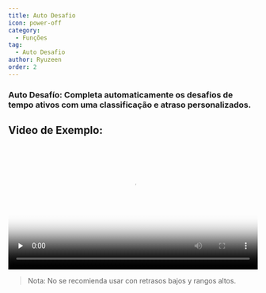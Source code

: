 ```yaml
---
title: Auto Desafio
icon: power-off
category:
  - Funções
tag:
  - Auto Desafio
author: Ryuzeen
order: 2
---
```


### Auto Desafío: Completa automaticamente os desafios de tempo ativos com uma classificação e atraso personalizados.

## Video de Exemplo:

<video controls preload="none" width="100%" poster="https://nextcloud.atruicardona.xyz/s/wp5N6BwGNbezqEg/preview"><source src="https://nextcloud.atruicardona.xyz/s/wp5N6BwGNbezqEg/download" type="video/mp4"></video>

>Nota: No se recomienda usar con retrasos bajos y rangos altos.
